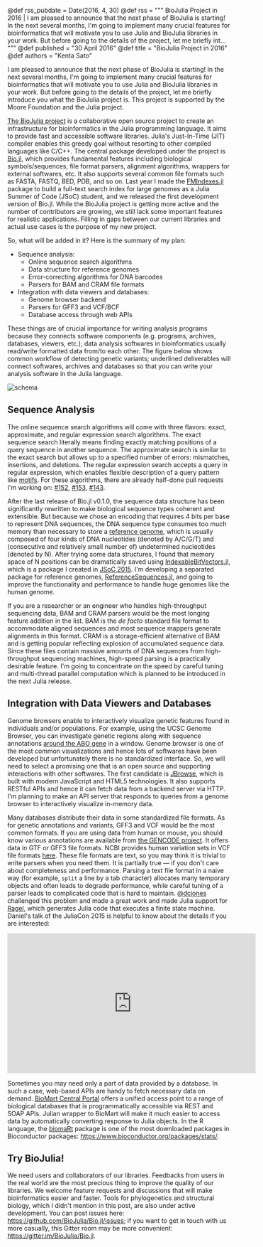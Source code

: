 @def rss_pubdate = Date(2016, 4, 30)
@def rss = """ BioJulia Project in 2016 | I am pleased to announce that the next phase of BioJulia is starting! In the next several months, I'm going to implement many crucial features for bioinformatics that will motivate you to use Julia and BioJulia libraries in your work. But before going to the details of the project, let me briefly int... """
@def published = "30 April 2016"
@def title = "BioJulia Project in 2016"
@def authors = "Kenta Sato"  


I am pleased to announce that the next phase of BioJulia is starting! In the next several months, I'm going to implement many crucial features for bioinformatics that will motivate you to use Julia and BioJulia libraries in your work. But before going to the details of the project, let me briefly introduce you what the BioJulia project is. This project is supported by the Moore Foundation and the Julia project.

[The BioJulia project](https://github.com/BioJulia) is a collaborative open source project to create an infrastructure for bioinformatics in the Julia programming language. It aims to provide fast and accessible software libraries. Julia's Just-In-Time (JIT) compiler enables this greedy goal without resorting to other compiled languages like C/C++. The central package developed under the project is [Bio.jl](https://github.com/BioJulia/Bio.jl), which provides fundamental features including biological symbols/sequences, file format parsers, alignment algorithms, wrappers for external softwares, etc. It also supports several common file formats such as FASTA, FASTQ, BED, PDB, and so on. Last year I made the [FMIndexes.jl](https://github.com/BioJulia/FMIndexes.jl) package to build a full-text search index for large genomes as a Julia Summer of Code (JSoC) student, and we released the first development version of Bio.jl. While the BioJulia project is getting more active and the number of contributors are growing, we still lack some important features for realistic applications. Filling in gaps between our current libraries and actual use cases is the purpose of my new project.

So, what will be added in it? Here is the summary of my plan:

* Sequence analysis:
    * Online sequence search algorithms
    * Data structure for reference genomes
    * Error-correcting algorithms for DNA barcodes
    * Parsers for BAM and CRAM file formats
* Integration with data viewers and databases:
    * Genome browser backend
    * Parsers for GFF3 and VCF/BCF
    * Database access through web APIs

These things are of crucial importance for writing analysis programs because they connects software components (e.g. programs, archives, databases, viewers, etc.); data analysis softwares in bioinformatics usually read/write formatted data from/to each other. The figure below shows common workflow of detecting genetic variants; underlined deliverables will connect softwares, archives and databases so that you can write your analysis software in the Julia language.

![schema](/assets/images/blog/2016-04-30-biojulia/schema.png)


## Sequence Analysis

The online sequence search algorithms will come with three flavors: exact, approximate, and regular expression search algorithms. The exact sequence search literally means finding exactly matching positions of a query sequence in another sequence. The approximate search is similar to the exact search but allows up to a specified number of errors: mismatches, insertions, and deletions. The regular expression search accepts a query in regular expression, which enables flexible description of a query pattern like [motifs](https://en.wikipedia.org/wiki/Sequence_motif). For these algorithms, there are already half-done pull requests I'm working on: [#152](https://github.com/BioJulia/Bio.jl/pull/152), [#153](https://github.com/BioJulia/Bio.jl/pull/153), [#143](https://github.com/BioJulia/Bio.jl/pull/143).

After the last release of Bio.jl v0.1.0, the sequence data structure has been significantly rewritten to make biological sequence types coherent and extensible. But because we chose an encoding that requires 4 bits per base to represent DNA sequences, the DNA sequence type consumes too much memory than necessary to store a [reference genome](https://en.wikipedia.org/wiki/Reference_genome), which is usually composed of four kinds of DNA nucleotides (denoted by A/C/G/T) and (consecutive and relatively small number of) undetermined nucleotides (denoted by N). After trying some data structures, I found that memory space of N positions can be dramatically saved using [IndexableBitVectors.jl](https://github.com/BioJulia/IndexableBitVectors.jl), which is a package I created in [JSoC 2015](/blog/2015/10/biojulia-sequence-analysis/). I'm developing a separated package for reference genomes, [ReferenceSequences.jl](https://github.com/BioJulia/ReferenceSequences.jl), and going to improve the functionality and performance to handle huge genomes like the human genome.

If you are a researcher or an engineer who handles high-throughput sequencing data, BAM and CRAM parsers would be the most longing feature addition in the list. BAM is the *de facto* standard file format to accommodate aligned sequences and most sequence mappers generate alignments in this format. CRAM is a storage-efficient alternative of BAM and is getting popular reflecting explosion of accumulated sequence data. Since these files contain massive amounts of DNA sequences from high-throughput sequencing machines, high-speed parsing is a practically desirable feature. I'm going to concentrate on the speed by careful tuning and multi-thread parallel computation which is planned to be introduced in the next Julia release.


## Integration with Data Viewers and Databases

Genome browsers enable to interactively visualize genetic features found in
individuals and/or populations. For example, using the UCSC Genome Browser, you can investigate genetic regions along with sequence annotations [around the ABO gene](https://genome.ucsc.edu/cgi-bin/hgTracks?db=hg38&lastVirtModeType=default&lastVirtModeExtraState=&virtModeType=default&virtMode=0&nonVirtPosition=&position=chr9%3A133206569-133324246&hgsid=491214673_Ob3A4L4zTLibsCuyq7xgazU3Goqg) in a window. Genome browser is one of the most common visualizations and hence lots of softwares have been developed but unfortunately there is no standardized interface. So, we will need to select a promising one that is an open source and supporting interactions with other softwares. The first candidate is [JBrowse](http://jbrowse.org/), which is built with modern JavaScript and HTML5 technologies. It also supports RESTful APIs and hence it can fetch data from a backend server via HTTP. I'm planning to make an API server that responds to queries from a genome browser to interactively visualize in-memory data.

Many databases distribute their data in some standardized file formats. As for genetic annotations and variants, GFF3 and VCF would be the most common formats. If you are using data from human or mouse, you should know various annotations are available from [the GENCODE project](http://www.gencodegenes.org/). It offers data in GTF or GFF3 file formats. NCBI provides human variation sets in VCF file formats [here](http://www.ncbi.nlm.nih.gov/variation/docs/human_variation_vcf/). These file formats are text, so you may think it is trivial to write parsers when you need them. It is partially true — if you don't care about completeness and performance. Parsing a text file format in a naive way (for example, `split` a line by a tab character) allocates many temporary objects and often leads to degrade performance, while careful tuning of a parser leads to complicated code that is hard to maintain. [@dcjones](https://github.com/dcjones) challenged this problem and made a great work and made Julia support for [Ragel](http://www.colm.net/open-source/ragel/), which generates Julia code that executes a finite state machine. Daniel's talk of the JuliaCon 2015 is helpful to know about the details if you are interested:
<iframe width="560" height="315" src="https://www.youtube.com/embed/sQvNNj3MthQ" frameborder="0" allowfullscreen></iframe>

Sometimes you may need only a part of data provided by a database. In such a case, web-based APIs are handy to fetch necessary data on demand. [BioMart Central Portal](http://www.biomart.org/) offers a unified access point to a range of biological databases that is programmatically accessible via REST and SOAP APIs. Julian wrapper to BioMart will make it much easier to access data by automatically converting response to Julia objects. In the R language, the [biomaRt](https://bioconductor.org/packages/release/bioc/html/biomaRt.html) package is one of the most downloaded packages in Bioconductor packages: <https://www.bioconductor.org/packages/stats/>.


## Try BioJulia!

We need users and collaborators of our libraries. Feedbacks from users in the real world are the most precious thing to improve the quality of our libraries. We welcome feature requests and discussions that will make bioinformatics easier and faster. Tools for phylogenetics and structural biology, which I didn't mention in this post, are also under active development. You can post issues here: <https://github.com/BioJulia/Bio.jl/issues>; if you want to get in touch with us more casually, this Gitter room may be more convenient: <https://gitter.im/BioJulia/Bio.jl>.
